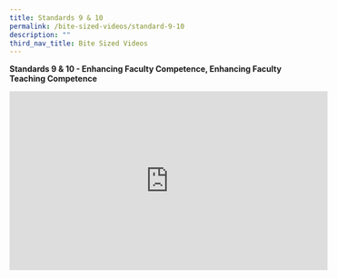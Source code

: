 ```yaml
---
title: Standards 9 & 10
permalink: /bite-sized-videos/standard-9-10
description: ""
third_nav_title: Bite Sized Videos
---
```

**Standards 9 & 10 - Enhancing Faculty Competence, Enhancing Faculty Teaching Competence**

<iframe width="560" height="315" src="https://www.youtube.com/embed/4SexqH7b8qs" title="YouTube video player" frameborder="0" allow="accelerometer; autoplay; clipboard-write; encrypted-media; gyroscope; picture-in-picture" allowfullscreen></iframe>
